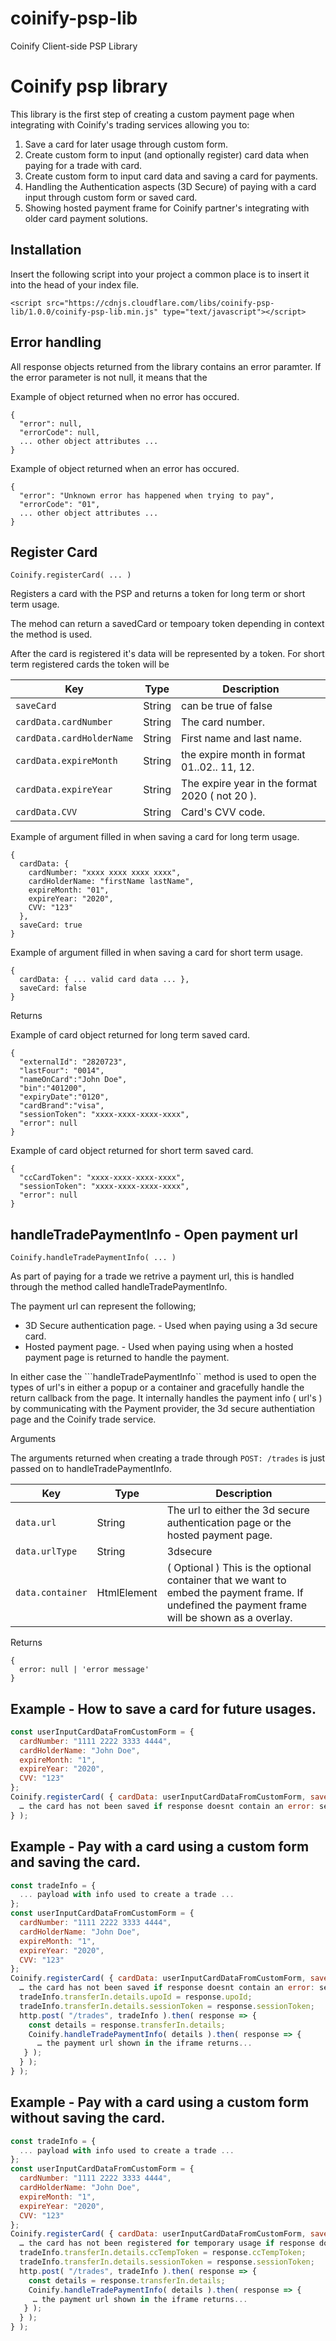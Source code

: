 # coinify-psp-lib
Coinify Client-side PSP Library


Coinify psp library
=============

This library is the first step of creating a custom payment page when integrating with Coinify's trading services allowing you to:

1. Save a card for later usage through custom form.
1. Create custom form to input (and optionally register) card data when paying for a trade with card.
1. Create custom form to input card data and saving a card for payments.
1. Handling the Authentication aspects (3D Secure) of paying with a card input through custom form or saved card.
1. Showing hosted payment frame for Coinify partner's integrating with older card payment solutions.

Installation
-----------

Insert the following script into your project a common place is to insert it into the head of your index file.

```
<script src="https://cdnjs.cloudflare.com/libs/coinify-psp-lib/1.0.0/coinify-psp-lib.min.js" type="text/javascript"></script>
```

Error handling
-----------

All response objects returned from the library contains an error paramter. If the error parameter is not null, it means that the 

Example of object returned when no error has occured. 
```json-doc
{
  "error": null,
  "errorCode": null,
  ... other object attributes ...
}
```

Example of object returned when an error has occured. 
```json-doc
{
  "error": "Unknown error has happened when trying to pay",
  "errorCode": "01",
  ... other object attributes ...
}
```

Register Card
-----------

```Coinify.registerCard( ... )```

Registers a card with the PSP and returns a token for long term or short term usage.

The mehod can return a savedCard or tempoary token depending in context the method is used.

After the card is registered it's data will be represented by a token. For short term registered cards the token will be


Key      | Type       | Description        |
---------|------------|--------------------|
`saveCard`  | String    | can be true of false
`cardData.cardNumber`     | String     | The card number.
`cardData.cardHolderName`     | String     | First name and last name.
`cardData.expireMonth`     | String     | the expire month in format 01..02.. 11, 12.
`cardData.expireYear`  | String    | The expire year in the format 2020 ( not 20 ).
`cardData.CVV`  | String    | Card's CVV code.

Example of argument filled in when saving a card for long term usage.
```
{
  cardData: {
    cardNumber: "xxxx xxxx xxxx xxxx",
    cardHolderName: "firstName lastName",
    expireMonth: "01",
    expireYear: "2020",
    CVV: "123"
  },
  saveCard: true
}
```

Example of argument filled in when saving a card for short term usage.
```
{
  cardData: { ... valid card data ... },
  saveCard: false
}
```

Returns

Example of card object returned for long term saved card.

```json-doc
{
  "externalId": "2820723",
  "lastFour": "0014",
  "nameOnCard":"John Doe",
  "bin":"401200",
  "expiryDate":"0120",
  "cardBrand":"visa",
  "sessionToken": "xxxx-xxxx-xxxx-xxxx",
  "error": null
}
```

Example of card object returned for short term saved card.

```json-doc
{
  "ccCardToken": "xxxx-xxxx-xxxx-xxxx",
  "sessionToken": "xxxx-xxxx-xxxx-xxxx",
  "error": null 
}
```


handleTradePaymentInfo - Open payment url
-----------

```Coinify.handleTradePaymentInfo( ... )```

As part of paying for a trade we retrive a payment url, this is handled through the method called handleTradePaymentInfo.

The payment url can represent the following; 

 - 3D Secure authentication page. - Used when paying using a 3d secure card.
 - Hosted payment page. - Used when paying using when a hosted payment page is returned to handle the payment.

In either case the ```handleTradePaymentInfo`` method is used to open the types of url's in either a popup or a container and gracefully handle the return callback from the page. It internally handles the payment info ( url's ) by communicating with the Payment provider, the 3d secure authentiation page and the Coinify trade service.

Arguments

The arguments returned when creating a trade through ```POST: /trades``` is just passed on to handleTradePaymentInfo.

Key      | Type       | Description        |
---------|------------|--------------------|
`data.url`     | String     | The url to either the 3d secure authentication page or the hosted payment page.
`data.urlType`     | String     | 3dsecure | hosted-payment-page.
`data.container`     | HtmlElement     | ( Optional ) This is the optional container that we want to embed the payment frame. If undefined the payment frame will be shown as a overlay.

Returns

```json-doc
{
  error: null | 'error message'
}
```


Example - How to save a card for future usages.
-----------

```javascript
const userInputCardDataFromCustomForm = {
  cardNumber: "1111 2222 3333 4444",
  cardHolderName: "John Doe",
  expireMonth: "1",
  expireYear: "2020",
  CVV: "123"
};
Coinify.registerCard( { cardData: userInputCardDataFromCustomForm, saveCard: true } ).then( (response) => {
  … the card has not been saved if response doesnt contain an error: see error handling ...
} );
```


Example - Pay with a card using a custom form and saving the card.
-----------

```javascript
const tradeInfo = {
  ... payload with info used to create a trade ...
};
const userInputCardDataFromCustomForm = {
  cardNumber: "1111 2222 3333 4444",
  cardHolderName: "John Doe",
  expireMonth: "1",
  expireYear: "2020",
  CVV: "123"
};
Coinify.registerCard( { cardData: userInputCardDataFromCustomForm, saveCard: true } ).then( (response) => {
  … the card has not been saved if response doesnt contain an error: see error handling ...
  tradeInfo.transferIn.details.upoId = response.upoId;
  tradeInfo.transferIn.details.sessionToken = response.sessionToken;
  http.post( "/trades", tradeInfo ).then( response => {
    const details = response.transferIn.details;
    Coinify.handleTradePaymentInfo( details ).then( response => {
      … the payment url shown in the iframe returns...
   } );
  } );
} );
```

Example - Pay with a card using a custom form without saving the card.
-----------

```javascript
const tradeInfo = {
  ... payload with info used to create a trade ...
};
const userInputCardDataFromCustomForm = {
  cardNumber: "1111 2222 3333 4444",
  cardHolderName: "John Doe",
  expireMonth: "1",
  expireYear: "2020",
  CVV: "123"
};
Coinify.registerCard( { cardData: userInputCardDataFromCustomForm, saveCard: false } ).then( (response) => {
  … the card has not been registered for temporary usage if response doesnt contain an error: see error handling ...
  tradeInfo.transferIn.details.ccTempToken = response.ccTempToken;
  tradeInfo.transferIn.details.sessionToken = response.sessionToken;
  http.post( "/trades", tradeInfo ).then( response => {
    const details = response.transferIn.details;
    Coinify.handleTradePaymentInfo( details ).then( response => {
     … the payment url shown in the iframe returns...
   } );
  } );
} );
```









